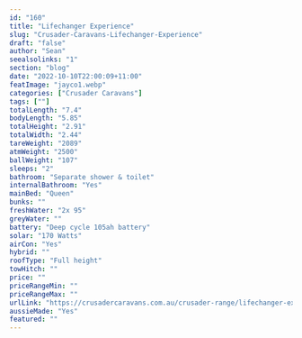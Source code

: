 ```yaml
---
id: "160"
title: "Lifechanger Experience"
slug: "Crusader-Caravans-Lifechanger-Experience"
draft: "false"
author: "Sean"
seealsolinks: "1"
section: "blog"
date: "2022-10-10T22:00:09+11:00"
featImage: "jayco1.webp"
categories: ["Crusader Caravans"]
tags: [""]
totalLength: "7.4"
bodyLength: "5.85"
totalHeight: "2.91"
totalWidth: "2.44"
tareWeight: "2089"
atmWeight: "2500"
ballWeight: "107"
sleeps: "2"
bathroom: "Separate shower & toilet"
internalBathroom: "Yes"
mainBed: "Queen"
bunks: ""
freshWater: "2x 95"
greyWater: ""
battery: "Deep cycle 105ah battery"
solar: "170 Watts"
airCon: "Yes"
hybrid: ""
roofType: "Full height"
towHitch: ""
price: ""
priceRangeMin: ""
priceRangeMax: ""
urlLink: "https://crusadercaravans.com.au/crusader-range/lifechanger-experience/"
aussieMade: "Yes"
featured: ""
---
```

